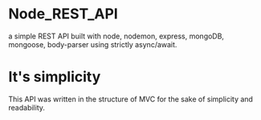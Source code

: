 # Node_REST_API
a simple REST API built with node, nodemon, express, mongoDB, mongoose, body-parser using strictly async/await.

# It's simplicity
This API was written in the structure of MVC for the sake of simplicity and readability.


